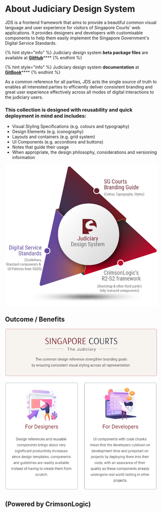 # About Judiciary Design System

JDS is a frontend framework that aims to provide a beautiful common visual language and user experience for visitors of Singapore Courts' web applications. It provides designers and developers with customisable components to help them easily implement the Singapore Government's Digital Service Standards.

{% hint style="info" %}
Judiciary design system **beta package files** are available at [**GitHub**](https://github.com/JudiciaryDS-Github/jds)\*\*\*\*
{% endhint %}

{% hint style="info" %}
Judiciary design system **documentation** at[ **GitBook**](https://sg-jds.gitbook.io/jds-beta/v/main/)\*\*\*\*
{% endhint %}

As a common reference for all parties, JDS acts the single source of truth to enables all interested parties to efficiently deliver consistent branding and great user experience effectively across all modes of digital interactions to the judiciary users.

### This collection is designed with reusability and quick deployment in mind and includes:

* Visual Styling Specifications \(e.g. colours and typography\)
* Design Elements \(e.g. iconography\)
* Layouts and containers \(e.g. grid system\)
* UI Components \(e.g. accordions and buttons\)
* Notes that guide their usage
* When appropriate, the design philosophy, considerations and versioning information

![](.gitbook/assets/about.png)

## Outcome / Benefits

![](.gitbook/assets/jds-outcome-gitbook%20%281%29%20%281%29.png)

## \(Powered by CrimsonLogic\)

